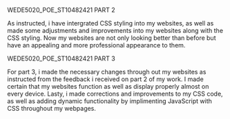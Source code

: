 WEDE5020_POE_ST10482421 PART 2

As instructed, i have intergrated CSS styling into my websites, as well as made some adjustments and improvements into my websites along with
the CSS styling. Now my websites are not only looking better than before but have an appealing and more professional appearance to them.


WEDE5020_POE_ST10482421 PART 3

  For part 3, i made the necessary changes through out my websites as instructed from the feedback i received on part 2 of my work. I
  made certain that my websites function as well as display properly almost on every device.  Lasty, i made corrections and improvements
   to my CSS code, as well as adding dynamic functionality by implimenting JavaScript with CSS throughout my webpages.
